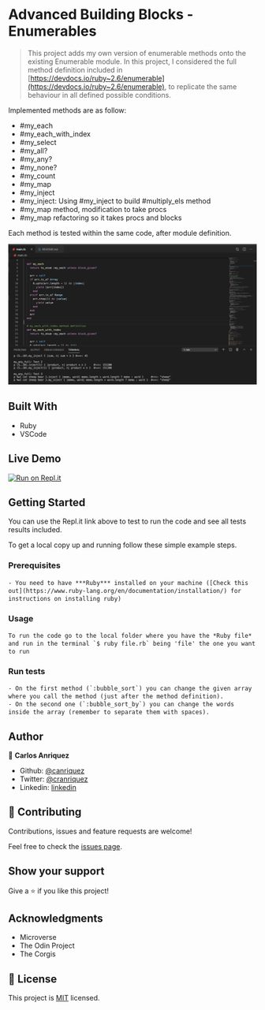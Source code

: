 # Advanced Building Blocks - Enumerables

> This project adds my own version of enumerable methods onto the existing Enumerable module. In this project, I considered the full method definition included in [https://devdocs.io/ruby~2.6/enumerable](https://devdocs.io/ruby~2.6/enumerable), to replicate the same behaviour in all defined possible conditions.

Implemented methods are as follow:
- #my_each
- #my_each_with_index
- #my_select
- #my_all?
- #my_any?
- #my_none?
- #my_count
- #my_map
- #my_inject
- #my_inject: Using #my_inject to build #multiply_els method
- #my_map method, modification to take procs
- #my_map refactoring so it takes procs and blocks

Each method is tested within the same code, after module definition.


![screenshot](./app_screenshot.png)


## Built With

- Ruby
- VSCode

## Live Demo

[![Run on Repl.it](https://repl.it/badge/github/canriquez/enumerable)](https://repl.it/github/canriquez/enumerable)


## Getting Started

You can use the Repl.it link above to test to run the code and see all tests results included.


To get a local copy up and running follow these simple example steps.

### Prerequisites
    - You need to have ***Ruby*** installed on your machine ([Check this out](https://www.ruby-lang.org/en/documentation/installation/) for instructions on installing ruby)

### Usage
    To run the code go to the local folder where you have the *Ruby file* and run in the terminal `$ ruby file.rb` being 'file' the one you want to run

### Run tests
    - On the first method (`:bubble_sort`) you can change the given array where you call the method (just after the method definition).
    - On the second one (`:bubble_sort_by`) you can change the words inside the array (remember to separate them with spaces).


## Author

👤 **Carlos Anriquez**

- Github: [@canriquez](https://github.com/canriquez)
- Twitter: [@cranriquez](https://twitter.com/cranriquez)
- Linkedin: [linkedin](https://www.linkedin.com/in/carlosanriquez/)

## 🤝 Contributing

Contributions, issues and feature requests are welcome!

Feel free to check the [issues page](issues/).

## Show your support

Give a ⭐️ if you like this project!

## Acknowledgments

- Microverse
- The Odin Project
- The Corgis

## 📝 License

This project is [MIT](./license.md) licensed.